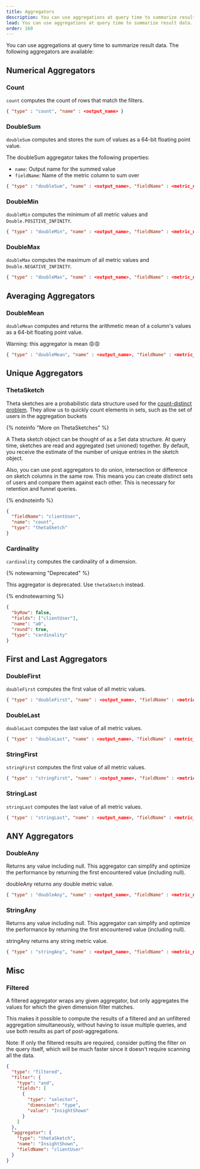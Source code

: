 ```yaml
---
title: Aggregators
description: You can use aggregations at query time to summarize result data in the TelemetryDeck Query Language.
lead: You can use aggregations at query time to summarize result data.
order: 160
---
```


You can use aggregations at query time to summarize result data. The following aggregators are available:

## Numerical Aggregators

### Count

`count` computes the count of rows that match the filters.

```json
{ "type" : "count", "name" : <output_name> }
```

### DoubleSum

`doubleSum` computes and stores the sum of values as a 64-bit floating point value.

The doubleSum aggregator takes the following properties:

- `name`: Output name for the summed value
- `fieldName`: Name of the metric column to sum over

```json
{ "type" : "doubleSum", "name" : <output_name>, "fieldName" : <metric_name> }
```

### DoubleMin

`doubleMin` computes the minimum of all metric values and `Double.POSITIVE_INFINITY`.

```json
{ "type" : "doubleMin", "name" : <output_name>, "fieldName" : <metric_name> }
```

### DoubleMax

`doubleMax` computes the maximum of all metric values and `Double.NEGATIVE_INFINITY`.

```json
{ "type" : "doubleMax", "name" : <output_name>, "fieldName" : <metric_name> }
```

## Averaging Aggregators

### DoubleMean

`doubleMean` computes and returns the arithmetic mean of a column's values as a 64-bit floating point value.

Warning: this aggregator is mean 😡😡

```json
{ "type" : "doubleMean", "name" : <output_name>, "fieldName" : <metric_name> }
```

## Unique Aggregators

### ThetaSketch

Theta sketches are a probabilistic data structure used for the [count-distinct problem](https://en.wikipedia.org/wiki/Count-distinct_problem). They allow us to quickly count elements in sets, such as the set of users in the aggregation buckets

{% noteinfo "More on ThetaSketches" %}

A Theta sketch object can be thought of as a Set data structure. At query time, sketches are read and aggregated (set unioned) together. By default, you receive the estimate of the number of unique entries in the sketch object.

Also, you can use post aggregators to do union, intersection or difference on sketch columns in the same row. This means you can create distinct sets of users and compare them against each other. This is necessary for retention and funnel queries.

{% endnoteinfo %}

```json
{
  "fieldName": "clientUser",
  "name": "count",
  "type": "thetaSketch"
}
```

### Cardinality

`cardinality` computes the cardinality of a dimension.

{% notewarning "Deprecated" %}

This aggregator is deprecated. Use `thetaSketch` instead.

{% endnotewarning %}

```json
{
  "byRow": false,
  "fields": ["clientUser"],
  "name": "a0",
  "round": true,
  "type": "cardinality"
}
```

## First and Last Aggregators

### DoubleFirst

`doubleFirst` computes the first value of all metric values.

```json
{ "type" : "doubleFirst", "name" : <output_name>, "fieldName" : <metric_name> }
```

### DoubleLast

`doubleLast` computes the last value of all metric values.

```json
{ "type" : "doubleLast", "name" : <output_name>, "fieldName" : <metric_name> }
```

### StringFirst

`stringFirst` computes the first value of all metric values.

```json
{ "type" : "stringFirst", "name" : <output_name>, "fieldName" : <metric_name> }
```

### StringLast

`stringLast` computes the last value of all metric values.

```json
{ "type" : "stringLast", "name" : <output_name>, "fieldName" : <metric_name> }
```

## ANY Aggregators

### DoubleAny

Returns any value including null. This aggregator can simplify and optimize the performance by returning the first encountered value (including null).

doubleAny returns any double metric value.

```json
{ "type" : "doubleAny", "name" : <output_name>, "fieldName" : <metric_name> }
```

### StringAny

Returns any value including null. This aggregator can simplify and optimize the performance by returning the first encountered value (including null).

stringAny returns any string metric value.

```json
{ "type" : "stringAny", "name" : <output_name>, "fieldName" : <metric_name> }
```

## Misc

### Filtered

A filtered aggregator wraps any given aggregator, but only aggregates the values for which the given dimension filter matches.

This makes it possible to compute the results of a filtered and an unfiltered aggregation simultaneously, without having to issue multiple queries, and use both results as part of post-aggregations.

Note: If only the filtered results are required, consider putting the filter on the query itself, which will be much faster since it doesn't require scanning all the data.

```json
{
  "type": "filtered",
  "filter": {
    "type": "and",
    "fields": [
      {
        "type": "selector",
        "dimension": "type",
        "value": "InsightShown"
      }
    ]
  },
  "aggregator": {
    "type": "thetaSketch",
    "name": "InsightShown",
    "fieldName": "clientUser"
  }
}
```
